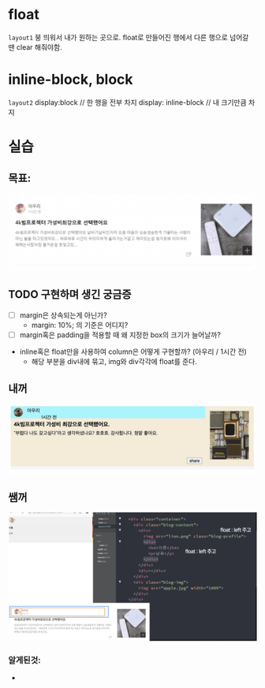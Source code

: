 # float
`layout1`
붕 띄워서 내가 원하는 곳으로. 
float로 만들어진 행에서 다른 행으로 넘어갈 땐 clear 해줘야함. 
# inline-block, block
`layout2`
display:block // 한 행을 전부 차지
display: inline-block // 내 크기만큼 차지
# 실습
## 목표: 
![](assets/16768142796330.jpg)
## TODO 구현하며 생긴 궁금증
- [ ] margin은 상속되는게 아닌가? 
    - margin: 10%; 의 기준은 어디지?
- [ ] margin혹은 padding을 적용할 때 왜 지정한 box의 크기가 늘어날까?
- inline혹은 float만을 사용하여 column은 어떻게 구현할까? (아우리 / 1시간 전)
    - 해당 부분을 div내에 묶고, img와 div각각에 float를 준다. 

## 내꺼
![](assets/16768149234701.jpg)

## 쌤꺼
![](assets/16768156588768.jpg)
### 알게된것:
- 